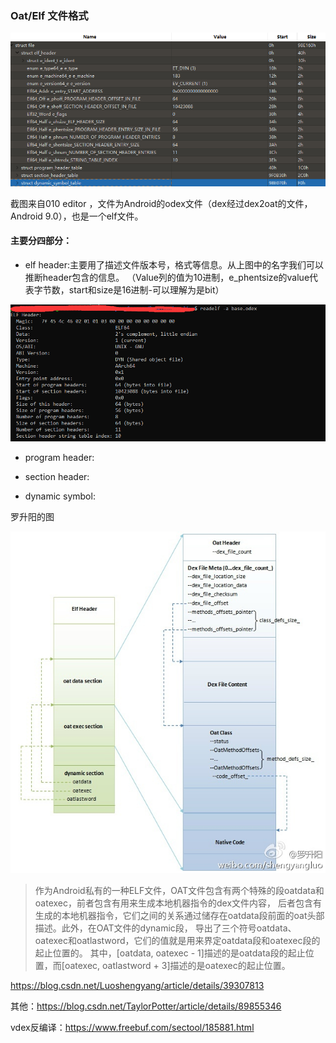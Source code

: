 ### Oat/Elf 文件格式

![elf1](img/elf-all.png)

截图来自010 editor ，文件为Android的odex文件（dex经过dex2oat的文件，Android 9.0），也是一个elf文件。

#### 主要分四部分：

- elf header:主要用了描述文件版本号，格式等信息。从上图中的名字我们可以推断header包含的信息。
（Value列的值为10进制，e_phentsize的value代表字节数，start和size是16进制-可以理解为是bit）

![elf2](img/elf-header.png)

- program header:

- section header:

- dynamic symbol:

罗升阳的图

![luoshengyang](img/oat-luoshengyang.png)


>作为Android私有的一种ELF文件，OAT文件包含有两个特殊的段oatdata和oatexec，前者包含有用来生成本地机器指令的dex文件内容，
后者包含有生成的本地机器指令，它们之间的关系通过储存在oatdata段前面的oat头部描述。此外，在OAT文件的dynamic段，
导出了三个符号oatdata、oatexec和oatlastword，它们的值就是用来界定oatdata段和oatexec段的起止位置的。
其中，[oatdata, oatexec - 1]描述的是oatdata段的起止位置，而[oatexec, oatlastword + 3]描述的是oatexec的起止位置。

https://blog.csdn.net/Luoshengyang/article/details/39307813


其他：https://blog.csdn.net/TaylorPotter/article/details/89855346

vdex反编译：https://www.freebuf.com/sectool/185881.html